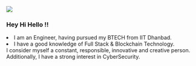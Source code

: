 <img src="https://res.cloudinary.com/dbncp99x2/image/upload/v1718389732/pL17_ponuke.png" />
<h3> Hey Hi Hello !!</h3>
<li>I am an Engineer, having pursued my BTECH from IIT Dhanbad.</li>
<li>I have a good knowledge of Full Stack & Blockchain Technology.<br>
 I consider myself a constant, responsible, innovative and creative person. Additionally, I have a strong interest in CyberSecurity.</li>

<!-- <p align="left"> <img src="https://komarev.com/ghpvc/?username=piyushlunawat&label=Profile%20views&color=0e75b6&style=flat" alt="piyushlunawat" /> </p> -->
<!--
**PiyushLunawat/PiyushLunawat** is a ✨ _special_ ✨ repository because its `README.md` (this file) appears on your GitHub profile.

Here are some ideas to get you started:

- 🔭 I’m currently working on ...
- 🌱 I’m currently learning ...
- 👯 I’m looking to collaborate on ...
- 🤔 I’m looking for help with ...
- 💬 Ask me about ...
- 📫 How to reach me: ...
- 😄 Pronouns: ...
- ⚡ Fun fact: ...
-->
